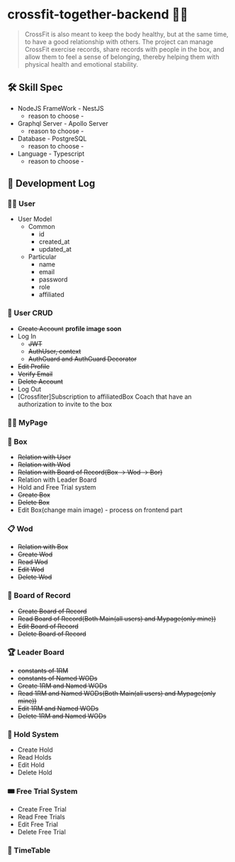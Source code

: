 # crossfit-together-backend :weight_lifting_man:
> CrossFit is also meant to keep the body healthy, but at the same time, to have a good relationship with others. The project can manage CrossFit exercise records, share records with people in the box, and allow them to feel a sense of belonging, thereby helping them with physical health and emotional stability.

## :hammer_and_wrench: Skill Spec
+ NodeJS FrameWork - NestJS
    + reason to choose -
+ Graphql Server - Apollo Server
    + reason to choose - 
+ Database - PostgreSQL
    + reason to choose - 
+ Language - Typescript
    + reason to choose - 

## :memo: Development Log
### :curly_haired_man: User
+ User Model
    + Common
        + id
        + created_at
        + updated_at
    + Particular
        + name
        + email
        + password
        + role
        + affiliated
        
### :hammer: User CRUD
+ ~~Create Account~~ **profile image soon**
+ Log In
    + ~~JWT~~
    + ~~AuthUser, context~~
    + ~~AuthGuard and AuthGuard Decorator~~
+ ~~Edit Profile~~
+ ~~Verify Email~~
+ ~~Delete Account~~
+ Log Out
+ [Crossfiter]Subscription to affiliatedBox Coach that have an authorization to invite to the box 

### :bald_man: MyPage

### :bricks: Box
+ ~~Relation with User~~
+ ~~Relation with Wod~~
+ ~~Relation with Board of Record(Box -> Wod -> Bor)~~
+ Relation with Leader Board
+ Hold and Free Trial system
+ ~~Create Box~~
+ ~~Delete Box~~
+ Edit Box(change main image) - process on frontend part

### :clipboard: Wod
+ ~~Relation with Box~~
+ ~~Create Wod~~
+ ~~Read Wod~~
+ ~~Edit Wod~~
+ ~~Delete Wod~~

### :file_folder: Board of Record
+ ~~Create Board of Record~~
+ ~~Read Board of Record(Both Main(all users) and Mypage(only mine))~~
+ ~~Edit Board of Record~~
+ ~~Delete Board of Record~~

### :trophy: Leader Board
+ ~~constants of 1RM~~
+ ~~constants of Named WODs~~
+ ~~Create 1RM and Named WODs~~
+ ~~Read 1RM and Named WODs(Both Main(all users) and Mypage(only mine))~~
+ ~~Edit 1RM and Named WODs~~
+ ~~Delete 1RM and Named WODs~~

### :stop_sign: Hold System
+ Create Hold
+ Read Holds
+ Edit Hold
+ Delete Hold

### :tickets: Free Trial System
+ Create Free Trial
+ Read Free Trials
+ Edit Free Trial
+ Delete Free Trial

### :date: TimeTable
